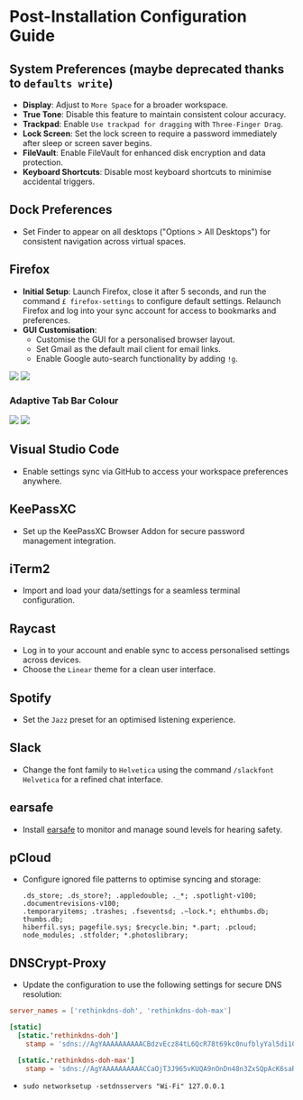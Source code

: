# Post-Installation Configuration Guide

<!-- ## Project Configuration

- Navigate to your project directory and update the GitHub remote URL to use SSH:
  ```bash
  cd MY
  git remote set-url origin git@github.com:kud/my.git
  ``` -->

<!-- ## SSH Configuration

- Generate and add an SSH key for GitHub integration, following the [official guide](https://help.github.com/articles/connecting-to-github-with-ssh/). -->

## System Preferences (maybe deprecated thanks to `defaults write`)

- **Display**: Adjust to `More Space` for a broader workspace.
- **True Tone**: Disable this feature to maintain consistent colour accuracy.
- **Trackpad**: Enable `Use trackpad for dragging` with `Three-Finger Drag`.
- **Lock Screen**: Set the lock screen to require a password immediately after sleep or screen saver begins.
- **FileVault**: Enable FileVault for enhanced disk encryption and data protection.
- **Keyboard Shortcuts**: Disable most keyboard shortcuts to minimise accidental triggers.

## Dock Preferences

- Set Finder to appear on all desktops ("Options > All Desktops") for consistent navigation across virtual spaces.

## Firefox

- **Initial Setup**: Launch Firefox, close it after 5 seconds, and run the command `£ firefox-settings` to configure default settings. Relaunch Firefox and log into your sync account for access to bookmarks and preferences.
- **GUI Customisation**:
  - Customise the GUI for a personalised browser layout.
  - Set Gmail as the default mail client for email links.
  - Enable Google auto-search functionality by adding `!g`.

![](./assets/firefox-001.png)
![](./assets/firefox-002.png)

### Adaptive Tab Bar Colour

![](./assets/firefox-adaptive-colours-001.png)
![](./assets/firefox-adaptive-colours-002.png)

## Visual Studio Code

- Enable settings sync via GitHub to access your workspace preferences anywhere.

## KeePassXC

<!-- - Configure the theme to `dark` for a sleek appearance. -->

- Set up the KeePassXC Browser Addon for secure password management integration.

## iTerm2

- Import and load your data/settings for a seamless terminal configuration.

## Raycast

- Log in to your account and enable sync to access personalised settings across devices.
- Choose the `Linear` theme for a clean user interface.

## Spotify

- Set the `Jazz` preset for an optimised listening experience.

## Slack

- Change the font family to `Helvetica` using the command `/slackfont Helvetica` for a refined chat interface.

## earsafe

- Install [earsafe](https://kristofdombi.gumroad.com/l/earsafe) to monitor and manage sound levels for hearing safety.

## pCloud

- Configure ignored file patterns to optimise syncing and storage:
  ```
  .ds_store; .ds_store?; .appledouble; ._*; .spotlight-v100; .documentrevisions-v100;
  .temporaryitems; .trashes; .fseventsd; .~lock.*; ehthumbs.db; thumbs.db;
  hiberfil.sys; pagefile.sys; $recycle.bin; *.part; .pcloud; node_modules; .stfolder; *.photoslibrary;
  ```

## DNSCrypt-Proxy

- Update the configuration to use the following settings for secure DNS resolution:

```toml
server_names = ['rethinkdns-doh', 'rethinkdns-doh-max']

[static]
  [static.'rethinkdns-doh']
    stamp = 'sdns://AgYAAAAAAAAAACBdzvEcz84tL6QcR78t69kc0nufblyYal5di10An6SyUBJza3kucmV0aGlua2Rucy5jb20KL2Rucy1xdWVyeQ'

  [static.'rethinkdns-doh-max']
    stamp = 'sdns://AgYAAAAAAAAAACCaOjT3J965vKUQA9nOnDn48n3ZxSQpAcK6saROY1oCGRJtYXgucmV0aGlua2Rucy5jb20KL2Rucy1xdWVyeQ'
```

- `sudo networksetup -setdnsservers "Wi-Fi" 127.0.0.1`

<!-- ## Screensaver

- Choose the `fliqlo` screensaver for a minimalist clock display. -->
